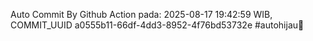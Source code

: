 Auto Commit By Github Action pada: 2025-08-17 19:42:59 WIB, COMMIT_UUID a0555b11-66df-4dd3-8952-4f76bd53732e #autohijau🗿
